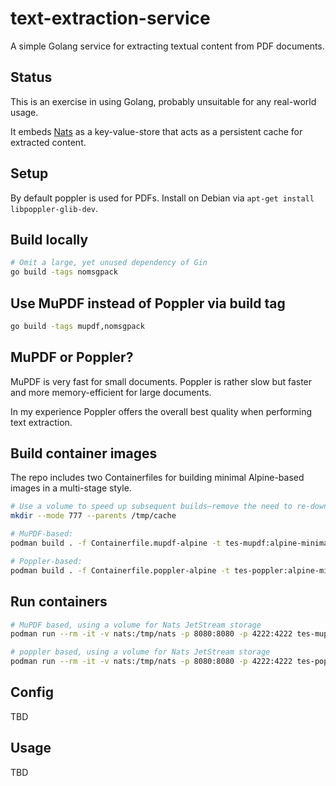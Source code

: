 # text-extraction-service

A simple Golang service for extracting textual content from PDF documents.

## Status

This is an exercise in using Golang, probably unsuitable for any real-world usage.

It embeds [Nats](https://nats.io/) as a key-value-store that acts as a persistent cache for extracted content.

## Setup

By default poppler is used for PDFs.
Install on Debian via `apt-get install libpoppler-glib-dev`.

## Build locally

```sh
# Omit a large, yet unused dependency of Gin
go build -tags nomsgpack
```

## Use MuPDF instead of Poppler via build tag

```sh
go build -tags mupdf,nomsgpack
```

## MuPDF or Poppler?

MuPDF is very fast for small documents.
Poppler is rather slow but faster and more memory-efficient for large documents.

In my experience Poppler offers the overall best quality when performing text extraction.

## Build container images

The repo includes two Containerfiles for building minimal Alpine-based images in a multi-stage style.

```sh
# Use a volume to speed up subsequent builds—remove the need to re-download and re-compile all dependencies
mkdir --mode 777 --parents /tmp/cache

# MuPDF-based:
podman build . -f Containerfile.mupdf-alpine -t tes-mupdf:alpine-minimal --volume /tmp/cache:/tmp

# Poppler-based:
podman build . -f Containerfile.poppler-alpine -t tes-poppler:alpine-minimal --volume /tmp/cache:/tmp
```

## Run containers

```sh
# MuPDF based, using a volume for Nats JetStream storage
podman run --rm -it -v nats:/tmp/nats -p 8080:8080 -p 4222:4222 tes-mupdf:alpine-minimal

# poppler based, using a volume for Nats JetStream storage
podman run --rm -it -v nats:/tmp/nats -p 8080:8080 -p 4222:4222 tes-poppler:alpine-minimal
```

## Config

TBD

## Usage

TBD
